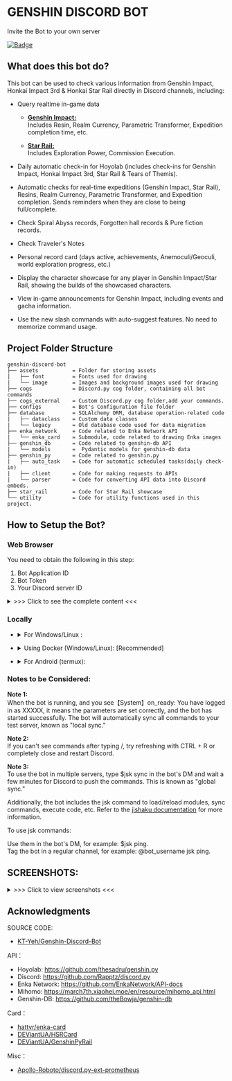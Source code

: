 # GENSHIN DISCORD BOT
Invite the Bot to your own server

[![Badge](https://dcbadge.vercel.app/api/shield/1199307310980419605?bot=true&style=flat&theme=discord-inverted)](https://discord.com/api/oauth2/authorize?client_id=1199307310980419605&permissions=2147765313&scope=bot%20applications.commands)

## What does this bot do?
This bot can be used to check various information from Genshin Impact, Honkai Impact 3rd & Honkai Star Rail directly in Discord channels, including:

- Query realtime in-game data
    - <u>**Genshin Impact:**</u> <br> Includes Resin, Realm Currency, Parametric Transformer, Expedition completion time, etc.

    - <u>**Star Rail:**</u> <br> Includes Exploration Power, Commission Execution.

- Daily automatic check-in for Hoyolab (includes check-ins for Genshin Impact, Honkai Impact 3rd, Star Rail & Tears of Themis).

- Automatic checks for real-time expeditions (Genshin Impact, Star Rail), Resins, Realm Currency, Parametric Transformer, and Expedition completion. Sends reminders when they are close to being full/complete.

- Check Spiral Abyss records, Forgotten hall records & Pure fiction records.

- Check Traveler's Notes 

- Personal record card (days active, achievements, Anemoculi/Geoculi, world exploration progress, etc.)

- Display the character showcase for any player in Genshin Impact/Star Rail, showing the builds of the showcased characters.

- View in-game announcements for Genshin Impact, including events and gacha information.

- Use the new slash commands with auto-suggest features. No need to memorize command usage.

## Project Folder Structure

```
genshin-discord-bot
├── assets           = Folder for storing assets
|   ├── font         = Fonts used for drawing
|   └── image        = Images and background images used for drawing
├── cogs             = Discord.py cog folder, containing all bot commands
├── cogs_external    = Custom Discord.py cog folder,add your commands.
├── configs          = Bot's Configuration file folder
├── database         = SQLAlchemy ORM, database operation-related code
|   ├── dataclass    = Custom data classes
|   └── legacy       = Old database code used for data migration
├── enka_network     = Code related to Enka Network API
|   └── enka_card    = Submodule, code related to drawing Enka images
├── genshin_db       = Code related to genshin-db API
|   └── models       =  Pydantic models for genshin-db data
├── genshin_py       = Code related to genshin.py
|   ├── auto_task    = Code for automatic scheduled tasks(daily check-in)
|   ├── client       = Code for making requests to APIs
|   └── parser       = Code for converting API data into Discord embeds.
├── star_rail        = Code for Star Rail showcase
└── utility          = Code for utility functions used in this project.
```

## How to Setup the Bot?

### Web Browser
You need to obtain the following in this step:

1. Bot Application ID
2. Bot Token
3. Your Discord server ID

<details><summary>>>> Click to see the complete content <<<</summary>

1. Go to [Discord Developer Portal](https://discord.com/developers/applications "Discord Developer Portal") and log in with your Discord account.

2. Click "New Application" to create an application. Enter the desired name and click "Create."<br>
![](https://i.imgur.com/dbDHEM3.png)
![](https://i.imgur.com/BcJcSnU.png)

3. On the Bot page, click "Add Bot" to add a bot.<br>
![](https://i.imgur.com/lsIgGCi.png)

4. In OAuth2/URL Generator, check "bot," "applications.commands," and "Send Messages." The URL generated at the bottom is the invitation link for the bot. Open the link to invite the bot to your server.<br>
![](https://i.imgur.com/y1Ml43u.png)


### Getting values of bot_token, application_id & test_server_id for config file.

1. On the General Information page, get the Application ID of the bot.<br>
![](https://i.imgur.com/h07q5zT.png)

2. On the Bot page, click "Reset Token" to get the Bot Token.<br>
![](https://i.imgur.com/BfzjewI.png)

3. Right-click on your Discord server name or icon, copy the server ID (enable Developer Mode in Settings -> Advanced -> Developer Mode).<br>
![](https://i.imgur.com/tCMhEhv.png)

</details>

### Locally

- <details><summary>For Windows/Linux :</summary>

    1. Install [Git](https://git-scm.com/download/win) & [Python Version == 3.10](https://www.python.org/downloads/release/python-3100/).<br>

    2. clone this repository using:
    ```
    git clone https://github.com/Lucifer7535/genshin-discord-bot.git
    ```
    3. Install pipenv to install required packages.
    ```
    pip install pipenv
    ```
    4. Open command prompt inside the cloned genshin-discord-bot folder. It should look like ```D:\Genshin-Discord-Bot>```, install the packages using
    ```
    pipenv install
    ```
    5. Use ```pipenv shell``` in the project folder path to run the virtual environment, after the packages are succesfully installed.

    6. It would look like this ```(Genshin-Discord-Bot-4wfjLgXf) D:\Node\genshin-discord-bot>``` where ```(Genshin-Discord-Bot-4wfjLgXf)``` will be your environment name.

    7. Open the <u>**Utility\config.py**</u> file in a text editor. Fill in the Application ID, Server ID, and Bot Token obtained from the web browser. Save the file. Example:
        - application_id: int = 1234567
        - test_server_id: int = 1234567
        - bot_token: str = "abcd12345"

    8. Run the bot using
    ```
    python main.py
    ```
    
</details>

- <details><summary>Using Docker (Windows/Linux): [Recommended]</summary>

    1. Install Docker
        - For Windows install [Docker Desktop](https://www.docker.com/products/docker-desktop/).
        - For Linux install [Docker](https://docs.docker.com/desktop/install/linux-install/).

    2. Create a new folder where you want to setup the bot. for e.g. create a new folder named ```Genshin-Discord-Bot```.

    3. Download the [docker-compose.yml](https://github.com/Lucifer7535/genshin-discord-bot/blob/a948d1f79e0f9024448c562f4f31ba0d25ca4a04/docker-compose.yml) file and place it in that folder you just created.
    
    4. Open the ```docker-compose.yml``` file in a text editor. Fill in the Application ID, Server ID, and Bot Token obtained from the [Web Browser](#web-browser). Save the file. Example:
        - application_id: int = 1234567
        - test_server_id: int = 1234567
        - bot_token: str = "abcd12345"

    5. Open **Command Prompt/Powershell/Terminal** in this folder and enter the following command to run it. Make sure your Docker Desktop is running.
    ```
    docker-compose up
    ```
    
</details>

- <details><summary>For Android (termux):</summary>

    1. Install [Termux Monet](https://github.com/KitsunedFox/termux-monet/releases/tag/v0.118.0-33) based on your device's architecture.

    2. Open the app and run these commands one by one after successfull execution of one after another.
    ```
    pkg update & pkg upgrade
    ```
    ```
    pkg install git
    ```
    ```
    pkg install tur-repo
    ```
    ```
    pkg install python-is-python3.10/tur-packages
    ```
    ```
    pkg install libjpeg-turbo libpng libzmq freetype
    ```
    ```
    pip install greenlet
    ```
    3. clone this repository using:
    ```
    git clone https://github.com/Lucifer7535/genshin-discord-bot.git
    ```
    4. Install pipenv to install required packages.
    ```
    pip install pipenv
    ```
    5. Open the folder using ```cd genshin-discord-bot``` and run
    ```
    pipenv install
    ```
    6. Use ```pipenv shell``` in the project folder path to run the virtual environment, after the packages are succesfully installed.

    7. It would look like this ```(Genshin-Discord-Bot-4wfjLgXf)~genshin-discord-bot>``` where ```(Genshin-Discord-Bot-4wfjLgXf)``` will be your environment name.

    8. Open the <u>**Utility\config.py**</u> file using nano. Use command ```nano utility/config.py
    
    9. Fill in the Application ID, Server ID, and Bot Token obtained from the web browser. Save the file. Example:
        - application_id: int = 1234567
        - test_server_id: int = 1234567
        - bot_token: str = "abcd12345"

    10. Upgrade the pillow package from version 9.5.0 due to some errors in android linux based OS.
    ```
    pip install --upgrade pillow
    ```
    11. Run the bot using
    ```
    python main.py
</details>

### Notes to be Considered:

**Note 1:**<br>
When the bot is running, and you see【System】on_ready: You have logged in as XXXXX, it means the parameters are set correctly, and the bot has started successfully. The bot will automatically sync all commands to your test server, known as "local sync."

**Note 2:**<br>
If you can't see commands after typing /, try refreshing with CTRL + R or completely close and restart Discord.

**Note 3:**<br>
To use the bot in multiple servers, type $jsk sync in the bot's DM and wait a few minutes for Discord to push the commands. This is known as "global sync."

Additionally, the bot includes the jsk command to load/reload modules, sync commands, execute code, etc. Refer to the [jishaku documentation](https://github.com/Gorialis/jishaku) for more information.<br>

To use jsk commands:

Use them in the bot's DM, for example: $jsk ping.<br>
Tag the bot in a regular channel, for example: @bot_username jsk ping.


## SCREENSHOTS:
<details><summary>>>> Click to view screenshots <<<</summary>
<br>

1. Bot's Slash Commands<br>
![](https://i.imgur.com/zwgJdqO.png)<br>
<br>

2. /showcase-characters<br>
![](https://i.imgur.com/G3IrQcr.png)<br>
<br>

3. /abyss-record<br>
![](https://i.imgur.com/46795lR.png)<br>
<br>

4. /characters-list<br>
![](https://i.imgur.com/LdyWcUL.png)<br>
<br>

5. /diary_notes<br>
![](https://i.imgur.com/LSOmvoX.png)<br>
<br>

6. /game-notices<br>
![](https://i.imgur.com/UEqzuWO.png)<br>
<br>

7. /instant-notes<br>
![](https://i.imgur.com/V0FASxg.png)<br>
<br>

8. /record-card(data overview)<br>
![](https://i.imgur.com/dcelsvr.png)<br>
<br>

9. /record-card(world exploration)<br>
![](https://i.imgur.com/CfTmFrR.png)<br>
<br>

10. /schedule command<br>
![](https://i.imgur.com/rZ7Vu94.png)<br>
<br>

11. daily check-in<br>
![](https://i.imgur.com/8a63R7n.png)<br>
<br>

12. scheduled reminders<br>
![](https://i.imgur.com/z61kUh1.png)
</details>

## Acknowledgments
SOURCE CODE:
- [KT-Yeh/Genshin-Discord-Bot](https://github.com/KT-Yeh/Genshin-Discord-Bot)

API：
- Hoyolab: https://github.com/thesadru/genshin.py
- Discord: https://github.com/Rapptz/discord.py
- Enka Network: https://github.com/EnkaNetwork/API-docs
- Mihomo: https://march7th.xiaohei.moe/en/resource/mihomo_api.html
- Genshin-DB: https://github.com/theBowja/genshin-db

Card：
- [hattvr/enka-card](https://github.com/hattvr/enka-card)
- [DEViantUA/HSRCard](https://github.com/DEViantUA/HSRCard)
- [DEViantUA/GenshinPyRail](https://github.com/DEViantUA/GenshinPyRail)

Misc：
- [Apollo-Roboto/discord.py-ext-prometheus](https://github.com/Apollo-Roboto/discord.py-ext-prometheus)
